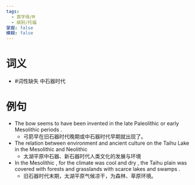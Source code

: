```yaml
---
tags:
  - 首字母/M
  - 级别/托福
掌握: false
模糊: false
---
```

# 词义
- #词性缺失 中石器时代
# 例句
- The bow seems to have been invented in the late Paleolithic or early Mesolithic periods .
	- 弓箭早在旧石器时代晚期或中石器时代早期就出现了。
- The relation between environment and ancient culture on the Taihu Lake in the Mesolithic and Neolithic
	- 太湖平原中石器、新石器时代人类文化的发展与环境
- In the Mesolithic , for the climate was cool and dry , the Taihu plain was covered with forests and grasslands with scarce lakes and swamps .
	- 旧石器时代末期，太湖平原气候凉干，为森林、草原环境。
